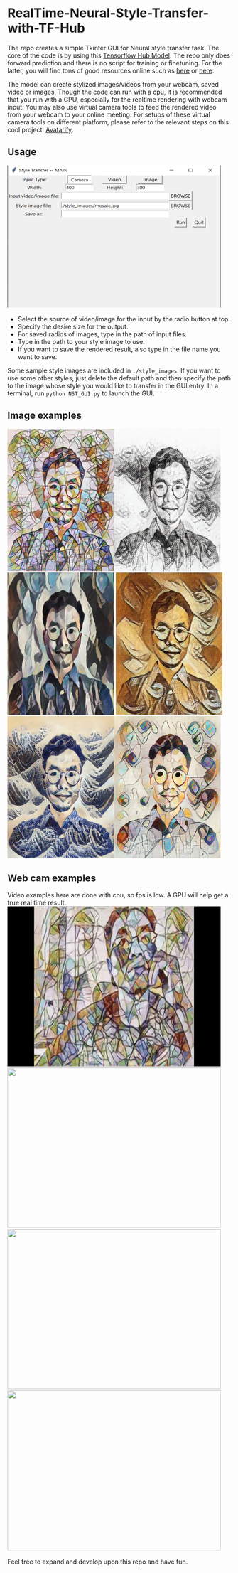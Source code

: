 # RealTime-Neural-Style-Transfer-with-TF-Hub

The repo creates a simple Tkinter GUI for Neural style transfer task. The core of the code is by
using this [Tensorflow Hub Model](https://tfhub.dev/google/magenta/arbitrary-image-stylization-v1-256/2). The repo
only does forward prediction and there is no script for training or finetuning. For the latter, you will find tons of 
good resources online such as [here](https://www.tensorflow.org/tutorials/generative/style_transfer) or [here](https://keras.io/examples/generative/neural_style_transfer/).

The model can create stylized images/videos from your webcam, saved video or images. Though the code can run with a cpu, it is recommended 
that you run with a GPU, especially for the realtime rendering with webcam input. You may also use virtual camera tools to feed the rendered 
video from your webcam to your online meeting. For setups of these virtual camera tools on different platform, please refer to the relevant
steps on this cool project: [Avatarify](https://github.com/alievk/avatarify).

## Usage
<img src = './Samples/layout.png' height="320" width="480">   

* Select the source of video/image for the input by the radio button at top.    
* Specify the desire size for the output.    
* For saved radios of images, type in the path of input files.    
* Type in the path to your style image to use.    
* If you want to save the rendered result, also type in the file name you want to save.    

Some sample style images are included in `./style_images`. If you want to use some other styles, just 
delete the default path and then specify the path to the image whose style you would like to transfer in the GUI entry.
In a terminal, run `python NST_GUI.py` to launch the GUI.  

## Image examples
<img src = './Samples/tt.png' height="320" width="240"><img src = './Samples/tt1.jpg' height="320" width="240">
<img src = './Samples/tt2.jpg' height="320" width="240">   <img src = './Samples/tt3.jpg' height="320" width="240">
<img src = './Samples/tt4.jpg' height="320" width="240"><img src = './Samples/tt6.png' height="320" width="240">
## Web cam examples
Video examples here are done with cpu, so fps is low. A GPU will help get a true real time result.  
<img src="/Samples/v1.gif" width="480" height="360">
<img src="/Samples/v2.gif" width="480" height="360">
<img src="/Samples/v3.gif" width="480" height="360">
<img src="/Samples/v4.gif" width="480" height="360">  

Feel free to expand and develop upon this repo and have fun.
